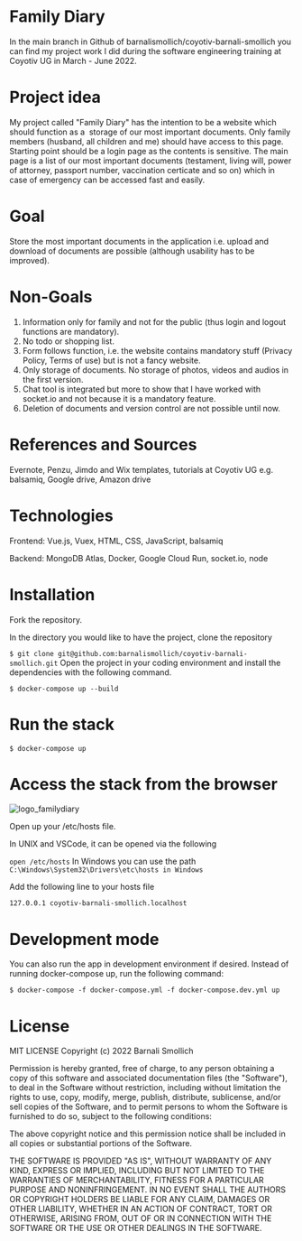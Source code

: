 # **Family Diary**

In the main branch in Github of barnalismollich/coyotiv-barnali-smollich you can find my project work I did during the software engineering training at Coyotiv UG in March - June 2022.

# **Project idea**

My project called "Family Diary" has the intention to be a website which should function as a  storage of our most important documents. Only family members (husband, all children and me) should have access to this page. Starting point should be a login page as the contents is sensitive. The main page is a list of our most important documents (testament, living will, power of attorney, passport number, vaccination certicate and so on) which in case of emergency can be accessed fast and easily.

# **Goal**

Store the most important documents in the application i.e. upload and download of documents are possible (although usability has to be improved).

# **Non-Goals**

1. Information only for family and not for the public (thus login and logout functions are mandatory).
2. No todo or shopping list.
3. Form follows function, i.e. the website contains mandatory stuff (Privacy Policy, Terms of use) but is not a fancy website.
4. Only storage of documents. No storage of photos, videos and audios in the first version.
5. Chat tool is integrated but more to show that I have worked with socket.io and not because it is a mandatory feature.
6. Deletion of documents and version control are not possible until now.

# **References and Sources**

Evernote, Penzu, Jimdo and Wix templates, tutorials at Coyotiv UG e.g. balsamiq, Google drive, Amazon drive

# **Technologies**

Frontend: Vue.js, Vuex, HTML, CSS, JavaScript, balsamiq

Backend: MongoDB Atlas, Docker, Google Cloud Run, socket.io, node

# **Installation**

Fork the repository.

In the directory you would like to have the project, clone the repository

`$ git clone git@github.com:barnalismollich/coyotiv-barnali-smollich.git`
Open the project in your coding environment and install the dependencies with the following command.

`$ docker-compose up --build`

# **Run the stack**

`$ docker-compose up`

# **Access the stack from the browser**

![logo_familydiary](https://user-images.githubusercontent.com/102354821/180817016-34616265-c500-41c4-ab6e-937220d9c799.jpg)

Open up your /etc/hosts file.

In UNIX and VSCode, it can be opened via the following

`open /etc/hosts`
In Windows you can use the path `C:\Windows\System32\Drivers\etc\hosts in Windows`

Add the following line to your hosts file

`127.0.0.1 coyotiv-barnali-smollich.localhost`

# **Development mode**

You can also run the app in development environment if desired. Instead of running docker-compose up, run the following command:

`$ docker-compose -f docker-compose.yml -f docker-compose.dev.yml up`

# **License**

MIT LICENSE
Copyright (c) 2022 Barnali Smollich

Permission is hereby granted, free of charge, to any person obtaining a copy of this software and associated documentation files (the "Software"), to deal in the Software without restriction, including without limitation the rights to use, copy, modify, merge, publish, distribute, sublicense, and/or sell copies of the Software, and to permit persons to whom the Software is furnished to do so, subject to the following conditions:

The above copyright notice and this permission notice shall be
included in all copies or substantial portions of the Software.

THE SOFTWARE IS PROVIDED "AS IS", WITHOUT WARRANTY OF ANY KIND,
EXPRESS OR IMPLIED, INCLUDING BUT NOT LIMITED TO THE WARRANTIES OF MERCHANTABILITY, FITNESS FOR A PARTICULAR PURPOSE AND NONINFRINGEMENT. IN NO EVENT SHALL THE AUTHORS OR COPYRIGHT HOLDERS BE LIABLE FOR ANY CLAIM, DAMAGES OR OTHER LIABILITY, WHETHER IN AN ACTION OF CONTRACT, TORT OR OTHERWISE, ARISING FROM, OUT OF OR IN CONNECTION WITH THE SOFTWARE OR THE USE OR OTHER DEALINGS IN THE SOFTWARE.
